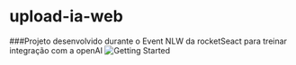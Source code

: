 # upload-ia-web

###Projeto desenvolvido durante o Event NLW da rocketSeact para treinar integração com a openAI 
![Getting Started](./docs/images/img.jpg)
